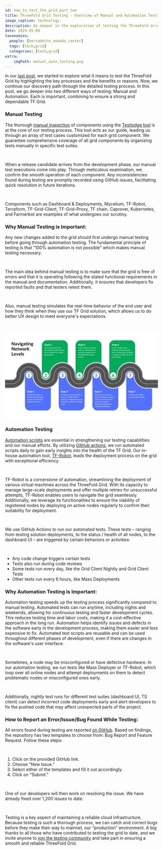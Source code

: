 ```yaml
---
id: how_to_test_the_grid_part_two
title: ThreeFold Grid Testing - Overview of Manual and Automation Testing
image_caption: technology
description: Go deeper in the exploration of testing the ThreeFold Grid. Learn about two types of testing which combine to ensure a strong and dependable grid.
date: 2024-05-09
taxonomies:
  people: [bernadette_amanda_caster]
  tags: [tech,grid]
  categories: [tech,grid]
extra:
    imgPath: manual_auto_testing.png
---
```


In our [last post](https://www.threefold.io/blog/how-to-test-the-grid-part-one/), we started to explore what it means to test the ThreeFold Grid by highlighting the key processes and the benefits or reasons. Now, we continue our discovery path through the detailed testing process. In this post, we go deeper into two different ways of testing: Manual and Automation. Each is important, combining to ensure a strong and dependable TF Grid.

### **Manual Testing**

The thorough [manual inspection](https://manual.grid.tf/knowledge_base/collaboration/testing/testing_readme.html?highlight=manual%20testing#manual-testing) of components using the [Testlodge tool](https://manual.grid.tf/knowledge_base/collaboration/testing/testlodge.html) is at the core of our testing process. This tool acts as our guide, leading us through an array of test cases customized for each grid component. We guarantee comprehensive coverage of all grid components by organizing tests manually in specific test suites.

<br/>

When a release candidate arrives from the development phase, our manual test executions come into play. Through meticulous examination, we confirm the smooth operation of each component. Any inconsistencies found during testing are promptly recorded using GitHub issues, facilitating quick resolution in future iterations.

<br/>

Components such as Dashboard & Deployments, Mycelium, TF-Robot, Terraform, TF-Grid-Client, TF-Grid-Proxy, TF chain, Caprover, Kubernetes, and Farmerbot are examples of what undergoes our scrutiny.

### **Why Manual Testing is Important:**

Any new changes added to the grid should first undergo manual testing before going through automation testing. The fundamental principle of testing is that “100% automation is not possible” which makes manual testing necessary.

<br/>

The main idea behind manual testing is to make sure that the grid is free of errors and that it is operating following the stated functional requirements in the manual and documentation. Additionally, it ensures that developers fix reported faults and that testers retest them.

<br/>

Also, manual testing simulates the real-time behavior of the end user and how they think when they use our TF Grid solution, which allows us to do better UX design to meet everyone's expectations.

<br/>

![Image](./navigating_levels.png#mx-large)

### **Automation Testing**

[Automation scripts](https://manual.grid.tf/knowledge_base/collaboration/testing/testing_readme.html#automation-testing) are essential in strengthening our testing capabilities and our manual efforts. By utilizing [GitHub actions](https://github.com/threefoldtech/tfgrid-sdk-ts/actions), we run automated scripts daily to gain early insights into the health of the TF Grid. Our in-house automation tool, [TF-Robot](https://manual.grid.tf/documentation/developers/tfrobot/tfrobot.html?highlight=TFRo#), leads the deployment process on the grid with exceptional efficiency.

<br/>

TF-Robot is a cornerstone of automation, streamlining the deployment of various virtual machines across the ThreeFold Grid. With its capacity to manage large-scale deployments and offer multiple retries for unsuccessful attempts, TF-Robot enables users to navigate the grid seamlessly. Additionally, we leverage its functionalities to ensure the viability of registered nodes by deploying on active nodes regularly to confirm their suitability for deployment.

<br/>

We use GitHub Actions to run our automated tests. These tests – ranging from testing solution deployments, to the status / health of all nodes, to the dashboard UI – are triggered by certain behaviors or activities:

<br/>

- Any code change triggers certain tests
- Tests also run during code reviews
- Some tests run every day, like the Grid Client Nightly and Grid Client Tests
- Other tests run every 6 hours, like Mass Deployments

### **Why Automation Testing is Important:**

Automation testing speeds up the testing process significantly compared to manual testing. Automated tests can run anytime, including nights and weekends, allowing for continuous testing and faster development cycles. This reduces testing time and labor costs, making it a cost-effective approach in the long run.
Automation helps identify issues and defects in the software early in the development process, making them easier and less expensive to fix. Automated test scripts are reusable and can be used throughout different phases of development, even if there are changes in the software's user interface.

<br/>

Sometimes, a node may be misconfigured or have defective hardware. In our automation testing, we run tests like Mass Deployer or TF-Robot, which loop over all online nodes and attempt deployments on them to detect problematic nodes or misconfigured ones early.

<br/>

Additionally, nightly test runs for different test suites (dashboard UI, TS client) can detect incorrect code deployments early and alert developers to fix the pushed code that may affect unexpected parts of the project.

### **How to Report an Error/Issue/Bug Found While Testing:**

All errors found during testing are reported [on GitHub](https://github.com/threefoldtech/tfgrid-sdk-ts/issues). Based on findings, the repository has two templates to choose from: Bug Report and Feature Request. Follow these steps:

<br/>

1. Click on the provided GitHub link.
2. Choose "New Issue."
3. Select either of the templates and fill it out accordingly.
4. Click on "Submit."

<br/>

One of our developers will then work on resolving the issue. We have already fixed over 1,200 issues to date.

<br/>

Testing is a key aspect of maintaining a reliable cloud infrastructure. Because testing is such a thorough process, we can catch and correct bugs before they make their way to mainnet, our “production” environment. A big thanks to all those who have contributed to testing the grid to date, and we invite anyone to [join the testing community](https://t.me/threefoldtesting) and take part in ensuring a smooth and reliable ThreeFold Grid.